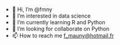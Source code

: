 - 👋 Hi, I’m @fmny
- 👀 I’m interested in data science
- 🌱 I’m currently learning R and Python
- 💞️ I’m looking for collaborate on Python
- 📫 How to reach me f_mauny@hotmail.fr

<!---
fmny/fmny is a ✨ special ✨ repository because its `README.md` (this file) appears on your GitHub profile.
You can click the Preview link to take a look at your changes.
--->
